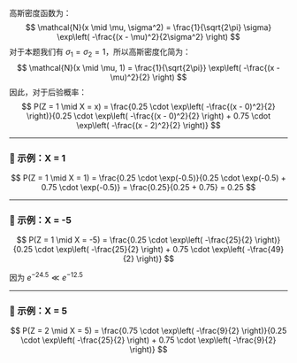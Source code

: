 高斯密度函数为：
$$
\mathcal{N}(x \mid \mu, \sigma^2) = \frac{1}{\sqrt{2\pi} \sigma} \exp\left( -\frac{(x - \mu)^2}{2\sigma^2} \right)
$$
对于本题我们有 $\sigma_1 = \sigma_2 = 1$，所以高斯密度化简为：
$$
\mathcal{N}(x \mid \mu, 1) = \frac{1}{\sqrt{2\pi}} \exp\left( -\frac{(x - \mu)^2}{2} \right)
$$
因此，对于后验概率：
$$
P(Z = 1 \mid X = x) = \frac{0.25 \cdot \exp\left( -\frac{(x - 0)^2}{2} \right)}{0.25 \cdot \exp\left( -\frac{(x - 0)^2}{2} \right) + 0.75 \cdot \exp\left( -\frac{(x - 2)^2}{2} \right)}
$$

------

### 🔷 示例：X = 1

$$
P(Z = 1 \mid X = 1) = \frac{0.25 \cdot \exp(-0.5)}{0.25 \cdot \exp(-0.5) + 0.75 \cdot \exp(-0.5)} = \frac{0.25}{0.25 + 0.75} = 0.25
$$

------

### 🔷 示例：X = -5

$$
P(Z = 1 \mid X = -5) = \frac{0.25 \cdot \exp\left( -\frac{25}{2} \right)}{0.25 \cdot \exp\left( -\frac{25}{2} \right) + 0.75 \cdot \exp\left( -\frac{49}{2} \right)} 
$$

因为 $e^{-24.5} \ll e^{-12.5}$

------

### 🔷 示例：X = 5

$$
P(Z = 2 \mid X = 5) = \frac{0.75 \cdot \exp\left( -\frac{9}{2} \right)}{0.25 \cdot \exp\left( -\frac{25}{2} \right) + 0.75 \cdot \exp\left( -\frac{9}{2} \right)}
$$